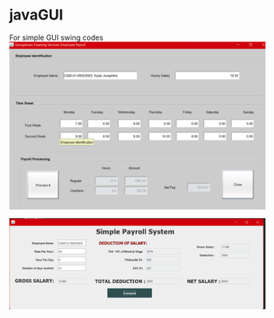 # javaGUI
For simple GUI swing codes
![Screenshot](https://github.com/jossyKyalo/javaGUI/blob/master/cleaningServices.png)


![Second screenshot](https://github.com/jossyKyalo/javaGUI/blob/master/payrollGUI.png)

